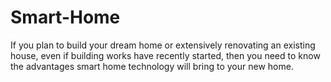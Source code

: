# Smart-Home
If you plan to build your dream home or extensively renovating an existing house, even if building works have recently started, then you need to know the advantages smart home technology will bring to your new home.
